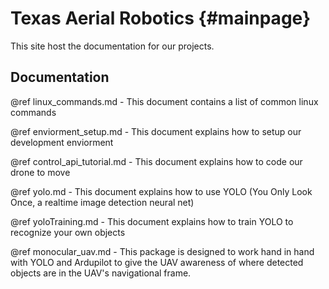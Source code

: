 # Texas Aerial Robotics {#mainpage}
This site host the documentation for our projects.

## Documentation

@ref linux_commands.md - This document contains a list of common linux commands  

@ref enviorment_setup.md - This document explains how to setup our development enviorment

@ref control_api_tutorial.md - This document explains how to code our drone to move

@ref yolo.md - This document explains how to use YOLO (You Only Look Once, a realtime image detection neural net)

@ref yoloTraining.md - This document explains how to train YOLO to recognize your own objects 

@ref monocular_uav.md - This package is designed to work hand in hand with YOLO and Ardupilot to give the UAV awareness of where detected objects are in the UAV's navigational frame. 